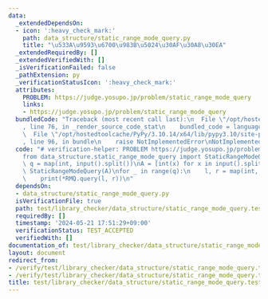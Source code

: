 ```yaml
---
data:
  _extendedDependsOn:
  - icon: ':heavy_check_mark:'
    path: data_structure/static_range_mode_query.py
    title: "\u533A\u9593\u6700\u983B\u5024\u30AF\u30A8\u30EA"
  _extendedRequiredBy: []
  _extendedVerifiedWith: []
  _isVerificationFailed: false
  _pathExtension: py
  _verificationStatusIcon: ':heavy_check_mark:'
  attributes:
    PROBLEM: https://judge.yosupo.jp/problem/static_range_mode_query
    links:
    - https://judge.yosupo.jp/problem/static_range_mode_query
  bundledCode: "Traceback (most recent call last):\n  File \"/opt/hostedtoolcache/PyPy/3.10.14/x64/lib/pypy3.10/site-packages/onlinejudge_verify/documentation/build.py\"\
    , line 76, in _render_source_code_stat\n    bundled_code = language.bundle(\n\
    \  File \"/opt/hostedtoolcache/PyPy/3.10.14/x64/lib/pypy3.10/site-packages/onlinejudge_verify/languages/python.py\"\
    , line 96, in bundle\n    raise NotImplementedError\nNotImplementedError\n"
  code: "# verification-helper: PROBLEM https://judge.yosupo.jp/problem/static_range_mode_query\n\
    from data_structure.static_range_mode_query import StaticRangeModeQuery\n\nn,\
    \ q = map(int, input().split())\nA = [int(x) for x in input().split()]\nRMQ =\
    \ StaticRangeModeQuery(A)\nfor _ in range(q):\n    l, r = map(int, input().split())\n\
    \    print(*RMQ.query(l, r))\n"
  dependsOn:
  - data_structure/static_range_mode_query.py
  isVerificationFile: true
  path: test/library_checker/data_structure/static_range_mode_query.test.py
  requiredBy: []
  timestamp: '2024-05-21 17:51:29+09:00'
  verificationStatus: TEST_ACCEPTED
  verifiedWith: []
documentation_of: test/library_checker/data_structure/static_range_mode_query.test.py
layout: document
redirect_from:
- /verify/test/library_checker/data_structure/static_range_mode_query.test.py
- /verify/test/library_checker/data_structure/static_range_mode_query.test.py.html
title: test/library_checker/data_structure/static_range_mode_query.test.py
---
```

